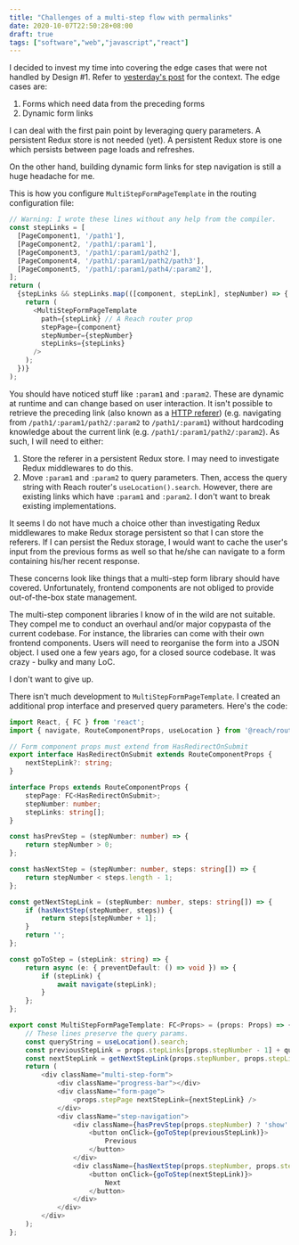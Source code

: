 ```yaml
---
title: "Challenges of a multi-step flow with permalinks"
date: 2020-10-07T22:50:28+08:00
draft: true
tags: ["software","web","javascript","react"]
---
```

I decided to invest my time into covering the edge cases that were not handled by Design \#1. Refer to [yesterday's post](/2020/10/multi-step-forms) for the context. The edge cases are:

1. Forms which need data from the preceding forms
1. Dynamic form links

I can deal with the first pain point by leveraging query parameters. A persistent Redux store is not needed (yet). A persistent Redux store is one which persists between page loads and refreshes.

On the other hand, building dynamic form links for step navigation is still a huge headache for me.

This is how you configure `MultiStepFormPageTemplate` in the routing configuration file:

```typescript
// Warning: I wrote these lines without any help from the compiler.
const stepLinks = [
  [PageComponent1, '/path1'],
  [PageComponent2, '/path1/:param1'],
  [PageComponent3, '/path1/:param1/path2'],
  [PageComponent4, '/path1/:param1/path2/path3'],
  [PageComponent5, '/path1/:param1/path4/:param2'],
];
return (
  {stepLinks && stepLinks.map(([component, stepLink], stepNumber) => {
    return (
      <MultiStepFormPageTemplate
        path={stepLink} // A Reach router prop
        stepPage={component}
        stepNumber={stepNumber}
        stepLinks={stepLinks}
      />
    );
  })}
);
```

You should have noticed stuff like `:param1` and `:param2`. These are dynamic at runtime and can change based on user interaction. It isn't possible to retrieve the preceding link (also known as a [HTTP referer](https://en.wikipedia.org/wiki/HTTP_referer)) (e.g. navigating from `/path1/:param1/path2/:param2` to `/path1/:param1`) without hardcoding knowledge about the current link (e.g. `/path1/:param1/path2/:param2`). As such, I will need to either:

1. Store the referer in a persistent Redux store. I may need to investigate Redux middlewares to do this.
1. Move `:param1` and `:param2` to query parameters. Then, access the query string with Reach router's `useLocation().search`. However, there are existing links which have `:param1` and `:param2`. I don't want to break existing implementations.

It seems I do not have much a choice other than investigating Redux middlewares to make Redux storage persistent so that I can store the referers. If I can persist the Redux storage, I would want to cache the user's input from the previous forms as well so that he/she can navigate to a form containing his/her recent response.

These concerns look like things that a multi-step form library should have covered. Unfortunately, frontend components are not obliged to provide out-of-the-box state management.

The multi-step component libraries I know of in the wild are not suitable. They compel me to conduct an overhaul and/or major copypasta of the current codebase. For instance, the libraries can come with their own frontend components. Users will need to reorganise the form into a JSON object. I used one a few years ago, for a closed source codebase. It was crazy - bulky and many LoC.

I don't want to give up.

There isn't much development to `MultiStepFormPageTemplate`. I created an additional prop interface and preserved query parameters. Here's the code:

```typescript
import React, { FC } from 'react';
import { navigate, RouteComponentProps, useLocation } from '@reach/router';

// Form component props must extend from HasRedirectOnSubmit
export interface HasRedirectOnSubmit extends RouteComponentProps {
    nextStepLink?: string;
}

interface Props extends RouteComponentProps {
    stepPage: FC<HasRedirectOnSubmit>;
    stepNumber: number;
    stepLinks: string[];
}

const hasPrevStep = (stepNumber: number) => {
    return stepNumber > 0;
};

const hasNextStep = (stepNumber: number, steps: string[]) => {
    return stepNumber < steps.length - 1;
};

const getNextStepLink = (stepNumber: number, steps: string[]) => {
    if (hasNextStep(stepNumber, steps)) {
        return steps[stepNumber + 1];
    }
    return '';
};

const goToStep = (stepLink: string) => {
    return async (e: { preventDefault: () => void }) => {
        if (stepLink) {
            await navigate(stepLink);
        }
    };
};

export const MultiStepFormPageTemplate: FC<Props> = (props: Props) => {
    // These lines preserve the query params.
    const queryString = useLocation().search;
    const previousStepLink = props.stepLinks[props.stepNumber - 1] + queryString;
    const nextStepLink = getNextStepLink(props.stepNumber, props.stepLinks) + queryString;
    return (
        <div className="multi-step-form">
            <div className="progress-bar"></div>
            <div className="form-page">
                <props.stepPage nextStepLink={nextStepLink} />
            </div>
            <div className="step-navigation">
                <div className={hasPrevStep(props.stepNumber) ? 'show' : 'hide'}>
                    <button onClick={goToStep(previousStepLink)}>
                        Previous
                    </button>
                </div>
                <div className={hasNextStep(props.stepNumber, props.stepLinks) ? 'show' : 'hide'}>
                    <button onClick={goToStep(nextStepLink)}>
                        Next
                    </button>
                </div>
            </div>
        </div>
    );
};
```
